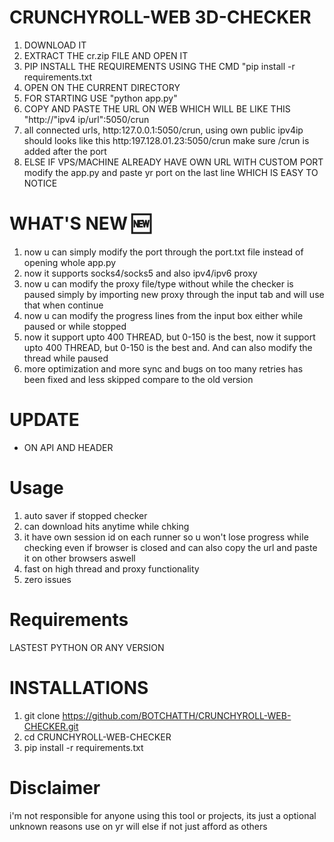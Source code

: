 # CRUNCHYROLL-WEB 3D-CHECKER

1. DOWNLOAD IT
2. EXTRACT THE cr.zip FILE AND OPEN IT
3. PIP INSTALL THE REQUIREMENTS USING THE CMD "pip install -r requirements.txt
4. OPEN ON THE CURRENT DIRECTORY
5. FOR STARTING USE "python app.py"
6. COPY AND PASTE THE URL ON WEB WHICH WILL BE LIKE THIS "http://"ipv4 ip/url":5050/crun
7. all connected urls, http:127.0.0.1:5050/crun, using own public ipv4ip should looks like this http:197.128.01.23:5050/crun make sure /crun is added after the port 
9. ELSE IF VPS/MACHINE ALREADY HAVE OWN URL WITH CUSTOM PORT modify the app.py and paste yr port on the last line WHICH IS EASY TO NOTICE

# WHAT'S NEW 🆕

1. now u can simply modify the port through the port.txt file instead of opening whole app.py
2. now it supports socks4/socks5 and also ipv4/ipv6 proxy
3. now u can modify the proxy file/type without while the checker is paused simply by importing new proxy through the input tab and will use that when continue
4. now u can modify the progress lines from the input box either while paused or while stopped
5. now it support upto 400 THREAD, but 0-150 is the best, now it support upto 400 THREAD, but 0-150 is the best and. And can also modify the thread while paused
6. more optimization and more sync and bugs on too many retries has been fixed and less skipped compare to the old version

# UPDATE

- ON API AND HEADER

# Usage

1. auto saver if stopped checker
2. can download hits anytime while chking
3. it have own session id on each runner so u won't lose progress while checking even if browser is closed and can also copy the url and paste it on other browsers aswell 
4. fast on high thread and proxy functionality
5. zero issues 


# Requirements

LASTEST PYTHON OR ANY VERSION 

# INSTALLATIONS

1. git clone https://github.com/BOTCHATTH/CRUNCHYROLL-WEB-CHECKER.git
2. cd CRUNCHYROLL-WEB-CHECKER
3. pip install -r requirements.txt

# Disclaimer 

i'm not responsible for anyone using this tool or projects, its just a optional unknown reasons use on yr will else if not just afford as others 
